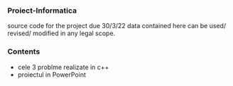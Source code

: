 ### Proiect-Informatica
source code for the project due 30/3/22
data contained here can be used/ revised/ modified in any legal scope.

### Contents
- cele 3 problme realizate in c++
- proiectul in PowerPoint
